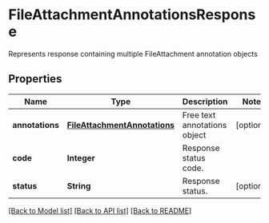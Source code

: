 ﻿
# FileAttachmentAnnotationsResponse
Represents response containing multiple FileAttachment annotation objects

## Properties
Name | Type | Description | Notes
------------ | ------------- | ------------- | -------------
**annotations** | [**FileAttachmentAnnotations**](FileAttachmentAnnotations.md) | Free text annotations object | [optional]
**code** | **Integer** | Response status code. | 
**status** | **String** | Response status. | [optional]


[[Back to Model list]](../README.md#documentation-for-models) [[Back to API list]](../README.md#documentation-for-api-endpoints) [[Back to README]](../README.md)


